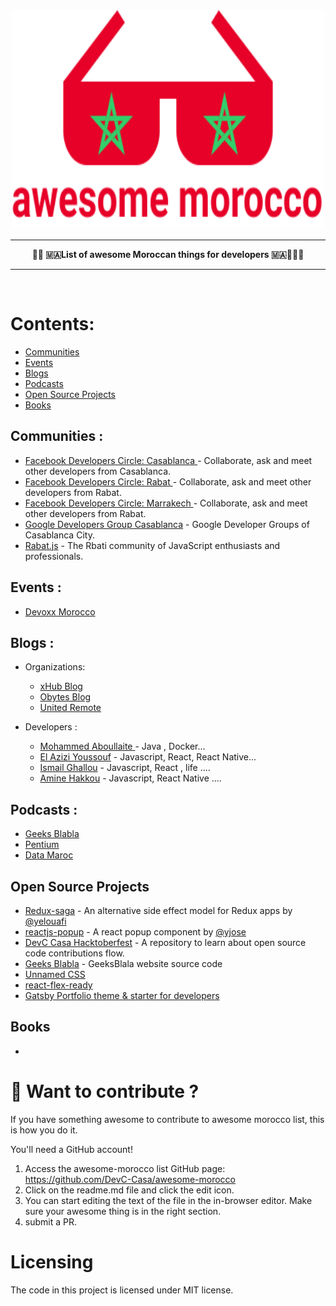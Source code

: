 <div align="center">
  <img width="500" height="350" src="logo.svg" alt="Awesome" />
  <hr />
  <p>
    <b> 👩‍💻 🇲🇦List of awesome  Moroccan things for developers  🇲🇦👨🏻‍💻 </b>
    <br />
  </p>
  <hr />
  <br />
</div>

# Contents:

- [Communities](#communities)
- [Events](#events)
- [Blogs](#blogs)
- [Podcasts](#podcasts)
- [Open Source Projects](#open-source-projects)
- [Books](#books)

## Communities :

- [Facebook Developers Circle: Casablanca ](https://www.facebook.com/groups/DevC.Casablanca/) - Collaborate, ask and meet other developers from Casablanca.
- [Facebook Developers Circle: Rabat ](https://web.facebook.com/groups/DevCRabat) - Collaborate, ask and meet other developers from Rabat.
- [Facebook Developers Circle: Marrakech ](https://web.facebook.com/groups/DevC.Marrakech) - Collaborate, ask and meet other developers from Rabat.
- [Google Developers Group Casablanca](https://gdgcasablanca.com/) - Google Developer Groups of Casablanca City.
- [Rabat.js](https://twitter.com/RabatJS) - The Rbati community of JavaScript enthusiasts and professionals.

## Events :

- [Devoxx Morocco](https://devoxx.ma/)

## Blogs :

- Organizations:

  - [xHub Blog](https://xlog.x-hub.io/)
  - [Obytes Blog](https://obytes.com/blog)
  - [United Remote](https://dev.to/unitedremote)

- Developers :
  - [Mohammed Aboullaite ](https://aboullaite.me/) - Java , Docker...
  - [El Azizi Youssouf](https://elazizi.com/) - Javascript, React, React Native...
  - [Ismail Ghallou](https://smakosh.com/blog) - Javascript, React , life ....
  - [Amine Hakkou](https://www.hakkou.me/) - Javascript, React Native ....

## Podcasts :

- [Geeks Blabla](https://geeksblabla.com/)
- [Pentium](https://pentium.live/)
- [Data Maroc](https://www.youtube.com/channel/UC0eQAfZTFIvWZ9dZ45RIGEw)

## Open Source Projects

- [Redux-saga](https://github.com/redux-saga/redux-saga) - An alternative side effect model for Redux apps by [@yelouafi](https://github.com/yelouafi)
- [reactjs-popup](https://github.com/yjose/reactjs-popup) - A react popup component by [@yjose](https://github.com/yjose)
- [DevC Casa Hacktoberfest](https://github.com/DevC-Casa/devc-casa-hacktoberfest) - A repository to learn about open source code contributions flow.
- [Geeks Blabla](https://github.com/DevC-Casa/geeksblabla.com) - GeeksBlala website source code
- [Unnamed CSS](https://github.com/smakosh/unnamed-css-framework)
- [react-flex-ready](https://github.com/smakosh/react-flex-ready)
- [Gatsby Portfolio theme & starter for developers](https://github.com/smakosh/gatsby-portfolio-dev)

## Books

-

# 🧐 Want to contribute ?

If you have something awesome to contribute to awesome morocco list, this is how you do it.

You'll need a GitHub account!

1. Access the awesome-morocco list GitHub page: https://github.com/DevC-Casa/awesome-morocco
2. Click on the readme.md file and click the edit icon.
3. You can start editing the text of the file in the in-browser editor. Make sure your awesome thing is in the right section.
4. submit a PR.

# Licensing

The code in this project is licensed under MIT license.
